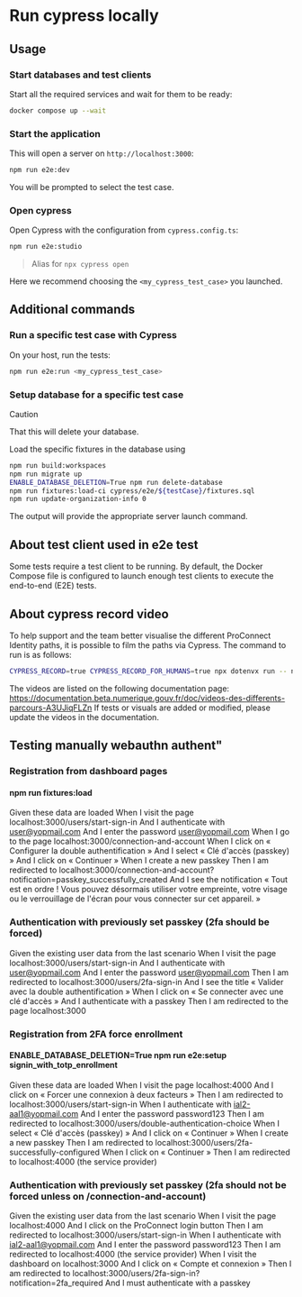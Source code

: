 # Run cypress locally

## Usage

### Start databases and test clients

Start all the required services and wait for them to be ready:

```bash
docker compose up --wait
```

### Start the application

This will open a server on `http://localhost:3000`:

```bash
npm run e2e:dev
```

You will be prompted to select the test case.

### Open cypress

Open Cypress with the configuration from `cypress.config.ts`:

```bash
npm run e2e:studio
```

> Alias for `npx cypress open`

Here we recommend choosing the `<my_cypress_test_case>` you launched.

## Additional commands

### Run a specific test case with Cypress

On your host, run the tests:

```bash
npm run e2e:run <my_cypress_test_case>
```

### Setup database for a specific test case

> [!CAUTION]  
> That this will delete your database.

Load the specific fixtures in the database using

```bash
npm run build:workspaces
npm run migrate up
ENABLE_DATABASE_DELETION=True npm run delete-database
npm run fixtures:load-ci cypress/e2e/${testCase}/fixtures.sql
npm run update-organization-info 0
```

The output will provide the appropriate server launch command.

## About test client used in e2e test

Some tests require a test client to be running.
By default, the Docker Compose file is configured to launch enough test clients to execute the end-to-end (E2E) tests.

## About cypress record video

To help support and the team better visualise the different ProConnect Identity paths, it is possible to film the paths via Cypress. The command to run is as follows:

```bash
CYPRESS_RECORD=true CYPRESS_RECORD_FOR_HUMANS=true npx dotenvx run -- npx cypress run --headed --spec "cypress/e2e/join_and_moderation/index.cy.ts"
```

The videos are listed on the following documentation page: https://documentation.beta.numerique.gouv.fr/doc/videos-des-differents-parcours-A3UJiqFLZn
If tests or visuals are added or modified, please update the videos in the documentation.

## Testing manually webauthn authent"

### Registration from dashboard pages

#### npm run fixtures:load

Given these data are loaded
When I visit the page localhost:3000/users/start-sign-in
And I authenticate with user@yopmail.com
And I enter the password user@yopmail.com
When I go to the page localhost:3000/connection-and-account
When I click on « Configurer la double authentification »
And I select « Clé d'accès (passkey) »
And I click on « Continuer »
When I create a new passkey
Then I am redirected to localhost:3000/connection-and-account?notification=passkey_successfully_created
And I see the notification « Tout est en ordre ! Vous pouvez désormais utiliser votre empreinte, votre visage ou le verrouillage de l'écran pour vous connecter sur cet appareil. »

### Authentication with previously set passkey (2fa should be forced)

Given the existing user data from the last scenario
When I visit the page localhost:3000/users/start-sign-in
And I authenticate with user@yopmail.com
And I enter the password user@yopmail.com
Then I am redirected to localhost:3000/users/2fa-sign-in
And I see the title « Valider avec la double authentification »
When I click on « Se connecter avec une clé d'accès »
And I authenticate with a passkey
Then I am redirected to the page localhost:3000

### Registration from 2FA force enrollment

#### ENABLE_DATABASE_DELETION=True npm run e2e:setup signin_with_totp_enrollment

Given these data are loaded
When I visit the page localhost:4000
And I click on « Forcer une connexion à deux facteurs »
Then I am redirected to localhost:3000/users/start-sign-in
When I authenticate with ial2-aal1@yopmail.com
And I enter the password password123
Then I am redirected to localhost:3000/users/double-authentication-choice
When I select « Clé d'accès (passkey) »
And I click on « Continuer »
When I create a new passkey
Then I am redirected to localhost:3000/users/2fa-successfully-configured
When I click on « Continuer »
Then I am redirected to localhost:4000 (the service provider)

### Authentication with previously set passkey (2fa should not be forced unless on /connection-and-account)

Given the existing user data from the last scenario
When I visit the page localhost:4000
And I click on the ProConnect login button
Then I am redirected to localhost:3000/users/start-sign-in
When I authenticate with ial2-aal1@yopmail.com
And I enter the password password123
Then I am redirected to localhost:4000 (the service provider)
When I visit the dashboard on localhost:3000
And I click on « Compte et connexion »
Then I am redirected to localhost:3000/users/2fa-sign-in?notification=2fa_required
And I must authenticate with a passkey
